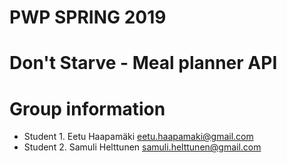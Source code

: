 # PWP SPRING 2019
# Don't Starve - Meal planner API
# Group information
* Student 1. Eetu Haapamäki <eetu.haapamaki@gmail.com>
* Student 2. Samuli Helttunen <samuli.helttunen@gmail.com>

